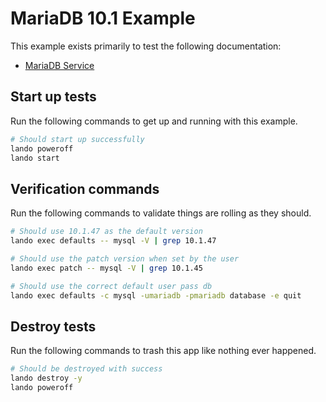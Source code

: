 # MariaDB 10.1 Example

This example exists primarily to test the following documentation:

* [MariaDB Service](https://docs.lando.dev/plugins/mariadb)

## Start up tests

Run the following commands to get up and running with this example.

```bash
# Should start up successfully
lando poweroff
lando start
```

## Verification commands

Run the following commands to validate things are rolling as they should.

```bash
# Should use 10.1.47 as the default version
lando exec defaults -- mysql -V | grep 10.1.47

# Should use the patch version when set by the user
lando exec patch -- mysql -V | grep 10.1.45

# Should use the correct default user pass db
lando exec defaults -c mysql -umariadb -pmariadb database -e quit
```

## Destroy tests

Run the following commands to trash this app like nothing ever happened.

```bash
# Should be destroyed with success
lando destroy -y
lando poweroff
```
